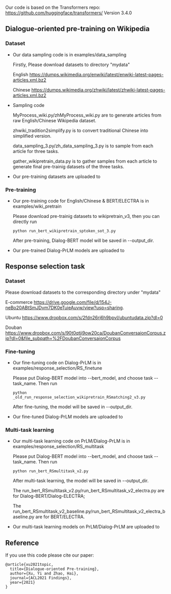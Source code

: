 Our code is based on  the Transformers repo: https://github.com/huggingface/transformers/ Version 3.4.0

## Dialogue-oriented pre-training on Wikipedia
### Dataset
* Our data sampling code is in examples/data_sampling

    Firstly, Please download datasets to directory "mydata"

    English
    https://dumps.wikimedia.org/enwiki/latest/enwiki-latest-pages-articles.xml.bz2

    Chinese
    https://dumps.wikimedia.org/zhwiki/latest/zhwiki-latest-pages-articles.xml.bz2


* Sampling code

    MyProcess_wiki.py/zhMyProcess_wiki.py are to generate articles from raw English/Chinese Wikipedia dataset.
    
    zhwiki_tradition2simplify.py is to convert traditional Chinese into simplified version.

    data_sampling_3.py/zh_data_sampling_3.py is to sample from each article for three tasks.
    
    gather_wikipretrain_data.py is to gather samples from each article to generate final pre-trainig datasets of the three tasks.

* Our pre-training datasets are uploaded to
### Pre-training
* Our pre-training code for English/Chinese & BERT/ELECTRA is in examples/wiki_pretrain
   
    Please download pre-trainig datasets to wikipretrain_v3, then you can directly run
    
    <code>python run_bert_wikipretrain_sptoken_sot_3.py</code>  
    
    After pre-training, Dialog-BERT model will be saved in --output_dir.

* Our pre-trained Dialog-PrLM models are uploaded to
## Response selection task
### Dataset
Please download datasets to the corresponding directory under "mydata"

E-commerce
https://drive.google.com/file/d/154J-neBo20ABtSmJDvm7DK0eTuieAuvw/view?usp=sharing.

Ubuntu
https://www.dropbox.com/s/2fdn26rj6h9bpvl/ubuntudata.zip?dl=0

Douban
https://www.dropbox.com/s/90t0qtji9ow20ca/DoubanConversaionCorpus.zip?dl=0&file_subpath=%2FDoubanConversaionCorpus

### Fine-tuning
* Our fine-tuning code on Dialog-PrLM is in examples/response_selection/RS_finetune
    
    Please put Dialog-BERT model into --bert_model, and choose task --task_name. Then run
    
    <code>python _old_run_response_selection_wikipretrain_RSmatching2_v3.py</code>  
    
    After fine-tuning, the model will be saved in --output_dir.

* Our fine-tuned Dialog-PrLM models are uploaded to

### Multi-task learning
* Our multi-task learning code on PrLM/Dialog-PrLM is in examples/response_selection/RS_multitask

    Please put Dialog-BERT model into --bert_model, and choose task --task_name. Then run
    
    <code>python run_bert_RSmultitask_v2.py</code>  
    
    After multi-task learning, the model will be saved in --output_dir.

    The run_bert_RSmultitask_v2.py/run_bert_RSmultitask_v2_electra.py are for Dialog-BERT/Dialog-ELECTRA; 
    
    The run_bert_RSmultitask_v2_baseline.py/run_bert_RSmultitask_v2_electra_baseline.py are for BERT/ELECTRA.
    
* Our multi-task learning models on PrLM/Dialog-PrLM are uploaded to
## Reference
 
If you use this code please cite our paper:
```
@article{xu2021topic,
  title={Dialogue-oriented Pre-training},
  author={Xu, Yi and Zhao, Hai},
  journal={ACL2021 Findings},
  year={2021}
}
```
